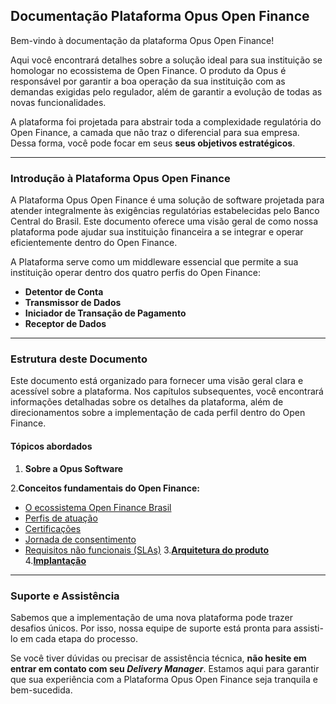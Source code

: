 ## Documentação Plataforma Opus Open Finance

Bem-vindo à documentação da plataforma Opus Open Finance!

Aqui você encontrará detalhes sobre a solução ideal para sua instituição se homologar no ecossistema de Open Finance. O produto da Opus é responsável por garantir a boa operação da sua instituição com as demandas exigidas pelo regulador, além de garantir a evolução de todas as novas funcionalidades.

A plataforma foi projetada para abstrair toda a complexidade regulatória do Open Finance, a camada que não traz o diferencial para sua empresa. Dessa forma, você pode focar em seus **seus objetivos estratégicos**.

---

### Introdução à Plataforma Opus Open Finance

A Plataforma Opus Open Finance é uma solução de software projetada para atender integralmente às exigências regulatórias estabelecidas pelo Banco Central do Brasil. Este documento oferece uma visão geral de como nossa plataforma pode ajudar sua instituição financeira a se integrar e operar eficientemente dentro do Open Finance.

A Plataforma serve como um middleware essencial que permite a sua instituição operar dentro dos quatro perfis do Open Finance:

- **Detentor de Conta**
- **Transmissor de Dados**
- **Iniciador de Transação de Pagamento**
- **Receptor de Dados**

---

### Estrutura deste Documento

Este documento está organizado para fornecer uma visão geral clara e acessível sobre a plataforma. Nos capítulos subsequentes, você encontrará informações detalhadas sobre os detalhes da plataforma, além de direcionamentos sobre a implementação de cada perfil dentro do Open Finance.

#### Tópicos abordados

1. **Sobre a Opus Software**
<!-- 2. [**Conceitos fundamentais do Open Finance:**](./Visão-geral/Conceitos-fundamentais-Open-Finance/readme.md) -->
2.**Conceitos fundamentais do Open Finance:**

- [O ecossistema Open Finance Brasil][O Ecossistema Open Finance Brasil]
- [Perfis de atuação][Perfis de Atuação]
- [Certificações][Certificações]
- [Jornada de consentimento][Jornada de Consentimento]
- [Requisitos não funcionais (SLAs)][Requisitos Não Funcionais]
3.[**Arquitetura do produto**](./Visão-geral/Arquitetura/readme.md)
4.[**Implantação**](./Visão-geral/Implantação/readme.md)

---

### Suporte e Assistência

Sabemos que a implementação de uma nova plataforma pode trazer desafios únicos. Por isso, nossa equipe de suporte está pronta para assisti-lo em cada etapa do processo.

Se você tiver dúvidas ou precisar de assistência técnica, **não hesite em entrar em contato com seu *Delivery Manager***. Estamos aqui para garantir que sua experiência com a Plataforma Opus Open Finance seja tranquila e bem-sucedida.

[O Ecossistema Open Finance Brasil]: ./Visão-geral/Conceitos-fundamentais-Open-Finance/Ecossistema/readme.md
[Perfis de Atuação]: ./Visão-geral/Conceitos-fundamentais-Open-Finance/PerfisOFB/readme.md
[Certificações]: ./Visão-geral/Conceitos-fundamentais-Open-Finance/Certificações/readme.md
[Jornada de Consentimento]: ./Visão-geral/Conceitos-fundamentais-Open-Finance/JornadaConsentimento/readme.md
[Requisitos Não Funcionais]: ./Visão-geral/Conceitos-fundamentais-Open-Finance/RequisistosNF/readme.md
